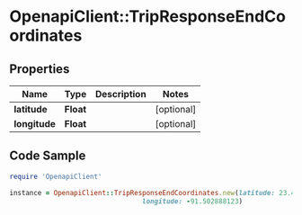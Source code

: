 # OpenapiClient::TripResponseEndCoordinates

## Properties
Name | Type | Description | Notes
------------ | ------------- | ------------- | -------------
**latitude** | **Float** |  | [optional] 
**longitude** | **Float** |  | [optional] 

## Code Sample

```ruby
require 'OpenapiClient'

instance = OpenapiClient::TripResponseEndCoordinates.new(latitude: 23.413702345,
                                 longitude: -91.502888123)
```


